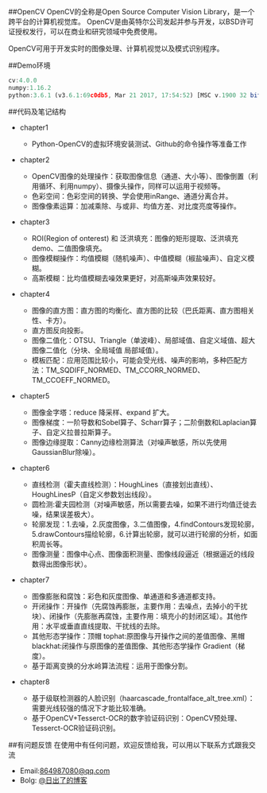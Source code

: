 
##OpenCV
OpenCV的全称是Open Source Computer Vision Library，是一个跨平台的计算机视觉库。
OpenCV是由英特尔公司发起并参与开发，以BSD许可证授权发行，可以在商业和研究领域中免费使用。

OpenCV可用于开发实时的图像处理、计算机视觉以及模式识别程序。

##Demo环境

```javascript
cv:4.0.0
numpy:1.16.2
python:3.6.1 (v3.6.1:69c0db5, Mar 21 2017, 17:54:52) [MSC v.1900 32 bit (Intel)]
```


##代码及笔记结构

* chapter1
    *  Python-OpenCV的虚拟环境安装测试、Github的命令操作等准备工作
* chapter2
    *  OpenCV图像的处理操作：获取图像信息（通道、大小等）、图像倒置（利用循环、利用numpy）、摄像头操作，同样可以运用于视频等。
    *  色彩空间：色彩空间的转换、学会使用inRange、通道分离合并。
    *  图像像素运算：加减乘除、与或非、均值方差、对比度亮度等操作。
* chapter3
    *  ROI(Region of onterest) 和 泛洪填充：图像的矩形提取、泛洪填充demo、二值图像填充。
    *  图像模糊操作：均值模糊（随机噪声）、中值模糊（椒盐噪声）、自定义模糊。
    *  高斯模糊：比均值模糊去噪效果更好，对高斯噪声效果较好。
* chapter4
    *  图像的直方图：直方图的均衡化、直方图的比较（巴氏距离、直方图相关性、卡方）。
    *  直方图反向投影。
    *  图像二值化：OTSU、Triangle（单波峰）、局部域值、自定义域值、超大图像二值化（分块、全局域值 局部域值）。
    *  模板匹配：应用范围比较小，可能会受光线、噪声的影响，多种匹配方法：TM_SQDIFF_NORMED、TM_CCORR_NORMED、TM_CCOEFF_NORMED。
* chapter5
    *  图像金字塔：reduce 降采样、expand 扩大。
    *  图像梯度：一阶导数和Sobel算子、Scharr算子；二阶倒数和Laplacian算子、自定义拉普拉斯算子。
    *  图像边缘提取：Canny边缘检测算法（对噪声敏感，所以先使用GaussianBlur除噪）。
* chapter6
    *  直线检测（霍夫直线检测）：HoughLines（直接划出直线）、HoughLinesP（自定义参数划出线段）。
    *  圆检测:霍夫园检测（对噪声敏感，所以需要去噪，如果不进行均值迁徙去噪，结果误差极大）。
    *  轮廓发现：1.去噪，2.灰度图像，3.二值图像，4.findContours发现轮廓，5.drawContours描绘轮廓，6.计算出轮廓，就可以进行轮廓的分析，如面积周长等。
    *  图像测量：图像中心点、图像面积测量、图像线段逼近（根据逼近的线段数得出图像形状）。
* chapter7
    *  图像膨胀和腐蚀：彩色和灰度图像、单通道和多通道都支持。
    *  开闭操作：开操作（先腐蚀再膨胀，主要作用：去噪点，去掉小的干扰块）、闭操作（先膨胀再腐蚀，主要作用：填充小的封闭区域）。其他作用：水平或垂直直线提取、干扰线的去除。
    *  其他形态学操作：顶帽 tophat:原图像与开操作之间的差值图像、黑帽 blackhat:闭操作与原图像的差值图像、其他形态学操作 Gradient（梯度）。
    *  基于距离变换的分水岭算法流程：运用于图像分割。

* chapter8
    * 基于级联检测器的人脸识别（haarcascade_frontalface_alt_tree.xml）：需要光线较强的情况下才能比较准确。
    * 基于OpenCV+Tesserct-OCR的数字验证码识别：OpenCV预处理、Tesserct-OCR验证码识别。

##有问题反馈
在使用中有任何问题，欢迎反馈给我，可以用以下联系方式跟我交流

* Email:864987080@qq.com
* Bolg: [@日出了的博客](https://richule.com)

